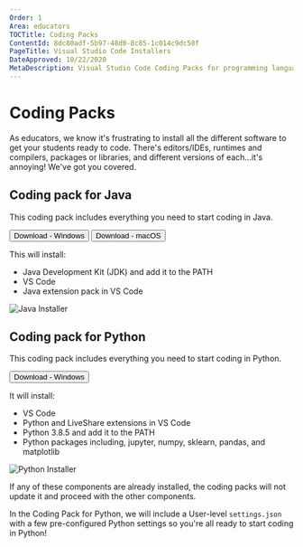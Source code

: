 ```yaml
---
Order: 1
Area: educators
TOCTitle: Coding Packs
ContentId: 8dc80adf-5b97-48d0-8c85-1c014c9dc50f
PageTitle: Visual Studio Code Installers
DateApproved: 10/22/2020
MetaDescription: Visual Studio Code Coding Packs for programming languages such as Python and Java
---
```


# Coding Packs

As educators, we know it's frustrating to install all the different software to get your students ready to code. There's editors/IDEs, runtimes and compilers, packages or libraries, and different versions of each...it's annoying! We've got you covered.

## Coding pack for Java

This coding pack includes everything you need to start coding in Java.

<a onclick="pushCodingPackEvent('java', 'win')" href="https://aka.ms/vscode-java-installer-win"><button name="windows-java" aria-label="Windows download" role="link">Download - Windows</button></a>
<a onclick="pushCodingPackEvent('java', 'mac')" href="https://aka.ms/vscode-java-installer-mac"><button name="mac-java" aria-label="Windows download" role="link">Download - macOS</button></a>

This will install:

- Java Development Kit (JDK) and add it to the PATH
- VS Code
- Java extension pack in VS Code

![Java Installer](images/installers/java-installer.png)

## Coding pack for Python

This coding pack includes everything you need to start coding in Python.

<a onclick="pushCodingPackEvent('python', 'win')" href="https://aka.ms/coding-pack-for-python-win"><button name="windows-python" aria-label="Windows download" role="link">Download - Windows</button></a>

It will install:

- VS Code
- Python and LiveShare extensions in VS Code
- Python 3.8.5 and add it to the PATH
- Python packages including, jupyter, numpy, sklearn, pandas, and matplotlib

![Python Installer](images/installers/python-installer.png)

If any of these components are already installed, the coding packs will not update it and proceed with the other components.

In the Coding Pack for Python, we will include a User-level `settings.json` with a few pre-configured Python settings so you're all ready to start coding in Python!
